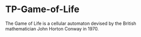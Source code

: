 # TP-Game-of-Life
The Game of Life is a cellular automaton devised by the British mathematician John Horton Conway in 1970.
